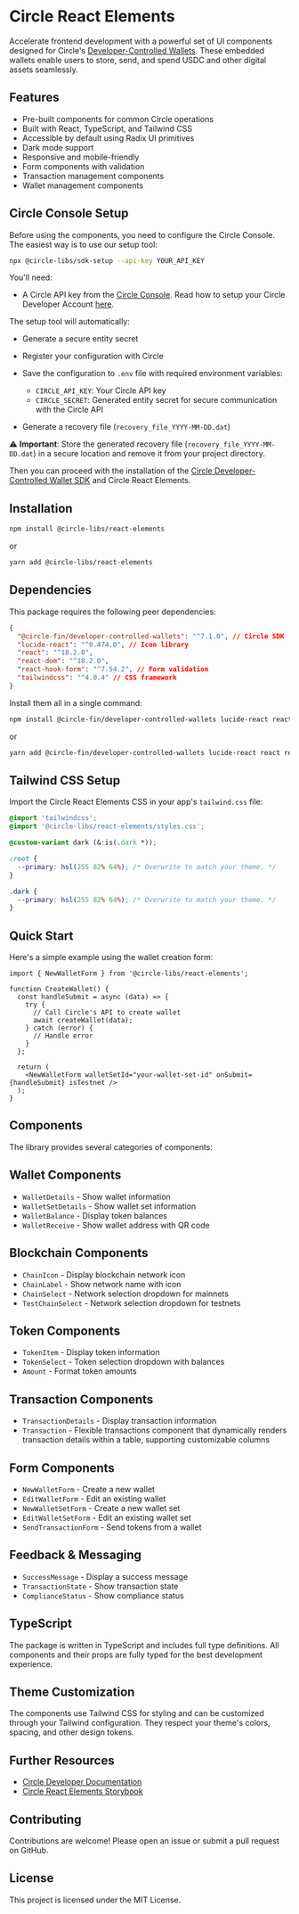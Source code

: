 # Circle React Elements

Accelerate frontend development with a powerful set of UI components designed for Circle's [Developer-Controlled Wallets](https://developers.circle.com/w3s/developer-controlled-wallets). These embedded wallets enable users to store, send, and spend USDC and other digital assets seamlessly.

## Features

- Pre-built components for common Circle operations
- Built with React, TypeScript, and Tailwind CSS
- Accessible by default using Radix UI primitives
- Dark mode support
- Responsive and mobile-friendly
- Form components with validation
- Transaction management components
- Wallet management components

## Circle Console Setup

Before using the components, you need to configure the Circle Console. The easiest way is to use our setup tool:

```bash
npx @circle-libs/sdk-setup --api-key YOUR_API_KEY
```

You'll need:

- A Circle API key from the [Circle Console](https://console.circle.com). Read how to setup your Circle Developer Account [here](https://developers.circle.com/w3s/circle-developer-account).

The setup tool will automatically:

- Generate a secure entity secret
- Register your configuration with Circle
- Save the configuration to `.env` file with required environment variables:

  - `CIRCLE_API_KEY`: Your Circle API key
  - `CIRCLE_SECRET`: Generated entity secret for secure communication with the Circle API

- Generate a recovery file (`recovery_file_YYYY-MM-DD.dat`)

⚠️ **Important**: Store the generated recovery file (`recovery_file_YYYY-MM-DD.dat`) in a secure location and remove it from your project directory.

Then you can proceed with the installation of the [Circle Developer-Controlled Wallet SDK](https://developers.circle.com/w3s/nodejs-sdk) and Circle React Elements.

## Installation

```bash
npm install @circle-libs/react-elements
```

or

```bash
yarn add @circle-libs/react-elements
```

## Dependencies

This package requires the following peer dependencies:

```json
{
  "@circle-fin/developer-controlled-wallets": "^7.1.0", // Circle SDK
  "lucide-react": "^0.474.0", // Icon library
  "react": "^18.2.0",
  "react-dom": "^18.2.0",
  "react-hook-form": "^7.54.2", // Form validation
  "tailwindcss": "^4.0.4" // CSS framework
}
```

Install them all in a single command:

```bash
npm install @circle-fin/developer-controlled-wallets lucide-react react react-dom react-hook-form tailwindcss
```

or

```bash
yarn add @circle-fin/developer-controlled-wallets lucide-react react react-dom react-hook-form tailwindcss
```

## Tailwind CSS Setup

Import the Circle React Elements CSS in your app's `tailwind.css` file:

```css
@import 'tailwindcss';
@import '@circle-libs/react-elements/styles.css';

@custom-variant dark (&:is(.dark *));

:root {
  --primary: hsl(255 82% 64%); /* Overwrite to match your theme. */
}

.dark {
  --primary: hsl(255 82% 64%); /* Overwrite to match your theme. */
}
```

## Quick Start

Here's a simple example using the wallet creation form:

```tsx
import { NewWalletForm } from '@circle-libs/react-elements';

function CreateWallet() {
  const handleSubmit = async (data) => {
    try {
      // Call Circle's API to create wallet
      await createWallet(data);
    } catch (error) {
      // Handle error
    }
  };

  return (
    <NewWalletForm walletSetId="your-wallet-set-id" onSubmit={handleSubmit} isTestnet />
  );
}
```

## Components

The library provides several categories of components:

## Wallet Components

- `WalletDetails` - Show wallet information
- `WalletSetDetails` - Show wallet set information
- `WalletBalance` - Display token balances
- `WalletReceive` - Show wallet address with QR code

## Blockchain Components

- `ChainIcon` - Display blockchain network icon
- `ChainLabel` - Show network name with icon
- `ChainSelect` - Network selection dropdown for mainnets
- `TestChainSelect` - Network selection dropdown for testnets

## Token Components

- `TokenItem` - Display token information
- `TokenSelect` - Token selection dropdown with balances
- `Amount` - Format token amounts

## Transaction Components

- `TransactionDetails` - Display transaction information
- `Transaction` - Flexible transactions component that dynamically renders transaction details within a table, supporting customizable columns

## Form Components

- `NewWalletForm` - Create a new wallet
- `EditWalletForm` - Edit an existing wallet
- `NewWalletSetForm` - Create a new wallet set
- `EditWalletSetForm` - Edit an existing wallet set
- `SendTransactionForm` - Send tokens from a wallet

## Feedback & Messaging

- `SuccessMessage` - Display a success message
- `TransactionState` - Show transaction state
- `ComplianceStatus` - Show compliance status

## TypeScript

The package is written in TypeScript and includes full type definitions. All components and their props are fully typed for the best development experience.

## Theme Customization

The components use Tailwind CSS for styling and can be customized through your Tailwind configuration. They respect your theme's colors, spacing, and other design tokens.

## Further Resources

- [Circle Developer Documentation](https://developers.circle.com/w3s/developer-controlled-create-your-first-wallet)
- [Circle React Elements Storybook](https://chainsafe.github.io/web3-circle-libs)

## Contributing

Contributions are welcome! Please open an issue or submit a pull request on GitHub.

## License

This project is licensed under the MIT License.
